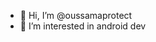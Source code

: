 - 👋 Hi, I’m @oussamaprotect
- 👀 I’m interested in android dev


<!---
oussamaprotect/oussamaprotect is a ✨ special ✨ repository because its `README.md` (this file) appears on your GitHub profile.
You can click the Preview link to take a look at your changes.
--->
